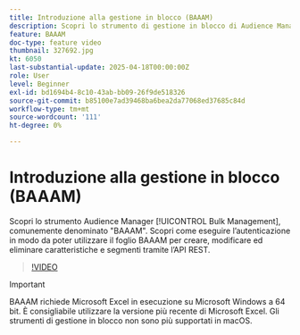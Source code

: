 ```yaml
---
title: Introduzione alla gestione in blocco (BAAAM)
description: Scopri lo strumento di gestione in blocco di Audience Manager, comunemente denominato "BAAAM". Scopri come eseguire l’autenticazione in modo da poter utilizzare il foglio BAAAM per creare, modificare ed eliminare caratteristiche e segmenti tramite l’API REST.
feature: BAAAM
doc-type: feature video
thumbnail: 327692.jpg
kt: 6050
last-substantial-update: 2025-04-18T00:00:00Z
role: User
level: Beginner
exl-id: bd1694b4-8c10-43ab-bb09-26f9de518326
source-git-commit: b85100e7ad39468ba6bea2da77068ed37685c84d
workflow-type: tm+mt
source-wordcount: '111'
ht-degree: 0%

---
```


# Introduzione alla gestione in blocco (BAAAM)

Scopri lo strumento Audience Manager [!UICONTROL Bulk Management], comunemente denominato &quot;BAAAM&quot;. Scopri come eseguire l’autenticazione in modo da poter utilizzare il foglio BAAAM per creare, modificare ed eliminare caratteristiche e segmenti tramite l’API REST.

>[!VIDEO](https://video.tv.adobe.com/v/340485/?quality=12&learn=on&captions=ita)

>[!IMPORTANT]
>
>BAAAM richiede Microsoft Excel in esecuzione su Microsoft Windows a 64 bit. È consigliabile utilizzare la versione più recente di Microsoft Excel. Gli strumenti di gestione in blocco non sono più supportati in macOS.
